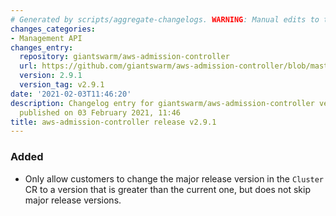 ```yaml
---
# Generated by scripts/aggregate-changelogs. WARNING: Manual edits to this files will be overwritten.
changes_categories:
- Management API
changes_entry:
  repository: giantswarm/aws-admission-controller
  url: https://github.com/giantswarm/aws-admission-controller/blob/master/CHANGELOG.md#291---2021-02-03
  version: 2.9.1
  version_tag: v2.9.1
date: '2021-02-03T11:46:20'
description: Changelog entry for giantswarm/aws-admission-controller version 2.9.1,
  published on 03 February 2021, 11:46
title: aws-admission-controller release v2.9.1
---
```


### Added
- Only allow customers to change the major release version in the `Cluster` CR to a version that is greater than the current one,
  but does not skip major release versions.

